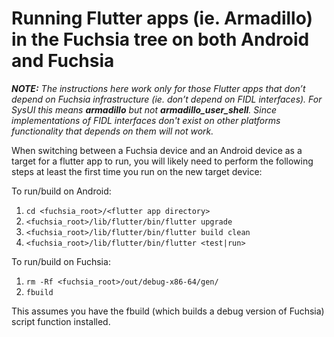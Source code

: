 # Running Flutter apps (ie. Armadillo) in the Fuchsia tree on both Android and Fuchsia

***NOTE:*** *The instructions here work only for those Flutter apps that don’t depend on Fuchsia infrastructure (ie. don’t depend on FIDL interfaces).  For SysUI this means **armadillo** but not **armadillo_user_shell**.  Since implementations of FIDL interfaces don't exist on other platforms functionality that depends on them will not work.*

When switching between a Fuchsia device and an Android device as a target for a flutter app to run, you will likely need to perform the following steps at least the first time you run on the new target device:

To run/build on Android:
1. ``cd <fuchsia_root>/<flutter app directory>``
1. ``<fuchsia_root>/lib/flutter/bin/flutter upgrade``
1. ``<fuchsia_root>/lib/flutter/bin/flutter build clean``
1. ``<fuchsia_root>/lib/flutter/bin/flutter <test|run>``

To run/build on Fuchsia:
1. ``rm -Rf <fuchsia_root>/out/debug-x86-64/gen/``
1. ``fbuild``

This assumes you have the fbuild (which builds a debug version of Fuchsia) script function installed.
